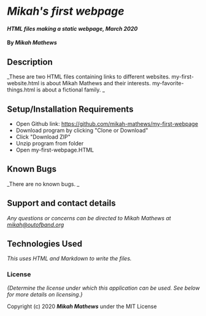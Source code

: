 # _Mikah's first webpage_

#### _HTML files making a static webpage, March 2020_

#### By _**Mikah Mathews**_

## Description

_These are two HTML files containing links to different websites. my-first-website.html is about Mikah Mathews and their interests. my-favorite-things.html is about a fictional family. _

## Setup/Installation Requirements

* Open Github link: https://github.com/mikah-mathews/my-first-webpage
* Download program by clicking "Clone or Download"
* Click "Download ZIP"
* Unzip program from folder
* Open my-first-webpage.HTML

## Known Bugs

_There are no known bugs. _

## Support and contact details

_Any questions or concerns can be directed to Mikah Mathews at <mikah@outofband.org>_

## Technologies Used

_This uses HTML and Markdown to write the files._

### License

*{Determine the license under which this application can be used.  See below for more details on licensing.}*

Copyright (c) 2020  **_Mikah Mathews_** under the MIT License